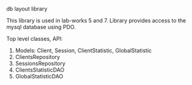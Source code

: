 db layout library 

This library is used in lab-works 5 and 7.
Library provides access to the mysql database using PDO.

Top level classes, API:
1. Models: Client, Session, ClientStatistic, GlobalStatistic
2. ClientsRepository
3. SessionsRepository
4. ClientsStatisticDAO
5. GlobalStatisticDAO
